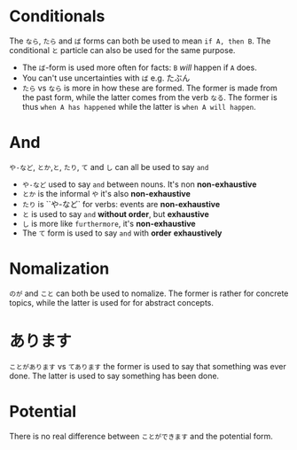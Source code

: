 # Conditionals

The `なら`, `たら` and `ば` forms can both be used to mean `if A, then B`. The conditional `と` particle can also be used for the same purpose.

* The `ば`-form is used more often for facts: `B` _will_ happen if `A` does.
* You can't use uncertainties with `ば` e.g. たぶん
* `たら` vs `なら` is more in how these are formed. The former is made from the past form, while the latter comes from the verb `なる`. The former is thus `when A has happened` while the latter is `when A will happen`.

# And

`や-など`, `とか`,`と`, `たり`, `て` and `し` can all be used to say `and`

* `や-など` used to say `and` between nouns. It's non **non-exhaustive**
* `とか` is the informal `や` it's also **non-exhaustive**
* `たり` is ``や-など` for verbs: events are **non-exhaustive**
* `と` is used to say `and` **without order**, but **exhaustive**
* `し` is more like `furthermore`, it's **non-exhaustive**
* The `て` form is used to say `and` with **order** **exhaustively**

# Nomalization

`のが` and `こと` can both be used to nomalize. The former is rather for concrete topics, while the latter is used for for abstract concepts.

# あります

`ことがあります` vs `てあります` the former is used to say that something was ever done. The latter is used to say something has been done.

# Potential

There is no real difference between `ことができます` and the potential form.
